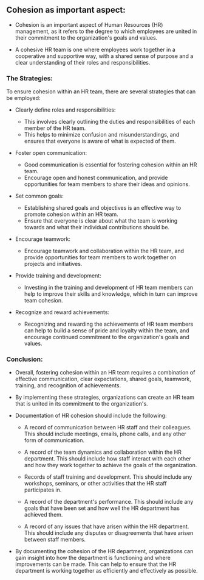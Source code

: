 ## Cohesion as important aspect:

* Cohesion is an important aspect of Human Resources (HR) management, as it refers to the degree to which employees are united in their commitment to the
organization's goals and values.

* A cohesive HR team is one where employees work together in a cooperative and supportive way, with a shared sense of purpose and a clear understanding 
of their roles and responsibilities.

### The Strategies:

To ensure cohesion within an HR team, there are several strategies that can be employed:

* Clearly define roles and responsibilities:

    * This involves clearly outlining the duties and responsibilities of each member of the HR team.
    * This helps to minimize confusion and misunderstandings, and ensures that everyone is aware of what is expected of them.

* Foster open communication:

     * Good communication is essential for fostering cohesion within an HR team. 
     * Encourage open and honest communication, and provide opportunities for team members to share their ideas and opinions.

* Set common goals:

     * Establishing shared goals and objectives is an effective way to promote cohesion within an HR team.
     * Ensure that everyone is clear about what the team is working towards and what their individual contributions should be.

* Encourage teamwork:

     * Encourage teamwork and collaboration within the HR team, and provide opportunities for team members to work together on projects and initiatives.

* Provide training and development:

     * Investing in the training and development of HR team members can help to improve their skills and knowledge, which in turn can improve team cohesion.

* Recognize and reward achievements:

    * Recognizing and rewarding the achievements of HR team members can help to build a sense of pride and loyalty within the team, and encourage continued commitment
      to the organization's goals and values.

### Conclusion:

* Overall, fostering cohesion within an HR team requires a combination of effective communication, clear expectations, shared goals, teamwork, training, and 
 recognition of achievements.
 
* By implementing these strategies, organizations can create an HR team that is united in its commitment to the organization's.

* Documentation of HR cohesion should include the following:

    *  A record of communication between HR staff and their colleagues. This should include meetings, emails, phone calls, and any other form of communication.

    * A record of the team dynamics and collaboration within the HR department. This should include how staff interact with each other and how they work together to 
      achieve the goals of the organization.

    *  Records of staff training and development. This should include any workshops, seminars, or other activities that the HR staff participates in.

    * A record of the department's performance. This should include any goals that have been set and how well the HR department has achieved them.

    * A record of any issues that have arisen within the HR department. This should include any disputes or disagreements that have arisen between staff members.

* By documenting the cohesion of the HR department, organizations can gain insight into how the department is functioning and where improvements can be made.
  This can help to ensure that the HR department is working together as efficiently and effectively as possible.
